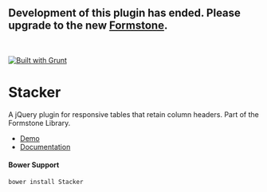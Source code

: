 <h2>Development of this plugin has ended. Please upgrade to the new <a href="http://formstone.it">Formstone</a>.</h2><br> 

<a href="http://gruntjs.com" target="_blank"><img src="https://cdn.gruntjs.com/builtwith.png" alt="Built with Grunt"></a> 
# Stacker 

A jQuery plugin for responsive tables that retain column headers. Part of the Formstone Library. 

- [Demo](http://classic.formstone.it/components/Stacker/demo/index.html) 
- [Documentation](http://classic.formstone.it/selecter/) 

#### Bower Support 
`bower install Stacker` 